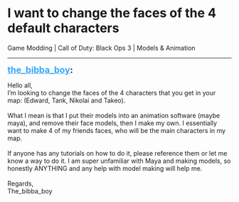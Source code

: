 # I want to change the faces of the 4 default characters
Game Modding | Call of Duty: Black Ops 3 | Models & Animation

---
<strong style="font-size: 1.4em;"><span style="text-decoration: underline;text-decoration-color: #34a7f9;"><span style="color:#34a7f9;">the_bibba_boy</span></span>:</strong>

<p>Hello all, <br />I’m looking to change the faces of the 4 characters that you get in your map: (Edward, Tank, Nikolai and Takeo).<br /><br />What I mean is that I put their models into an animation software (maybe maya), and remove their face models, then I make my own. I essentially want to make 4 of my friends faces, who will be the main characters in my map. <br /><br />If anyone has any tutorials on how to do it, please reference them or let me know a way to do it. I am super unfamiliar with Maya and making models, so honestly ANYTHING and any help with model making will help me.<br /><br />Regards,<br />The_bibba_boy</p>
